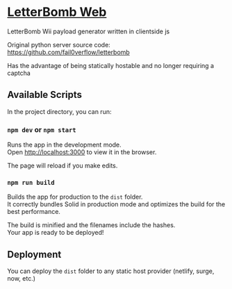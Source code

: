# [LetterBomb Web](https://letterbomb.techchrism.me/)
LetterBomb Wii payload generator written in clientside js

Original python server source code: https://github.com/fail0verflow/letterbomb

Has the advantage of being statically hostable and no longer requiring a captcha

## Available Scripts

In the project directory, you can run:

### `npm dev` or `npm start`

Runs the app in the development mode.<br>
Open [http://localhost:3000](http://localhost:3000) to view it in the browser.

The page will reload if you make edits.<br>

### `npm run build`

Builds the app for production to the `dist` folder.<br>
It correctly bundles Solid in production mode and optimizes the build for the best performance.

The build is minified and the filenames include the hashes.<br>
Your app is ready to be deployed!

## Deployment

You can deploy the `dist` folder to any static host provider (netlify, surge, now, etc.)
